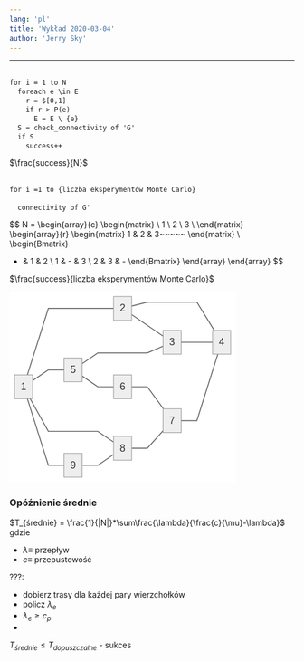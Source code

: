 ```yaml
---
lang: 'pl'
title: 'Wykład 2020-03-04'
author: 'Jerry Sky'
---
```


---

```pseudo

for i = 1 to N
  foreach e \in E
    r = $[0,1]
    if r > P(e)
      E = E \ {e}
  S = check_connectivity of 'G'
  if S
    success++

```

$\frac{success}{N}$

```pseudo

for i =1 to {liczba eksperymentów Monte Carlo}

  connectivity of G'

```

$$
N =
\begin{array}{c}
\begin{matrix}
\\
1 \\
2 \\
3 \\
\end{matrix}
\begin{array}{r}
\begin{matrix}
1 & 2 & 3~~~~~
\end{matrix} \\
\begin{Bmatrix}
  - & 1 & 2 \\
  1 & - & 3 \\
  2 & 3 & -
\end{Bmatrix}
\end{array}
\end{array}
$$


$\frac{success}{liczba eksperymentów Monte Carlo}$

![graph-1](graph-1.png)

### Opóźnienie średnie
$T_{średnie} = \frac{1}{|N|}*\sum\frac{\lambda}{\frac{c}{\mu}-\lambda}$ gdzie
- $\lambda \equiv$ przepływ
- $c \equiv$ przepustowość

???:

- dobierz trasy dla każdej pary wierzchołków
- policz $\lambda_{e}$
- $\lambda_e \ge c_p$
-

$T_{średnie} \le T_{dopuszczalne}$ - sukces
